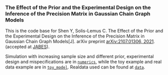 ### The Effect of the Prior and the Experimental Design on the Inference of the Precision Matrix in Gaussian Chain Graph Models

This is the code base for Shen Y, Solis-Lemus C. The Effect of the Prior and the Experimental Design on the Inference of the Precision Matrix in Gaussian Chain Graph Models[J]. arXiv preprint [arXiv:2107.01306, 2021](https://arxiv.org/abs/2107.01306). (accepted at [JABES](https://link.springer.com/journal/13253)).

Simulation with increasing sample size and different prior, experimental design and mispecifications are in [`numerics`](https://github.com/YunyiShen/GCG-experimental-design/tree/master/numerics), while the toy example and real data example are in [`toy_model`](https://github.com/YunyiShen/GCG-experimental-design/tree/master/toy_model). Realdata used can be found at [`data`](https://github.com/YunyiShen/GCG-experimental-design/tree/master/data).




